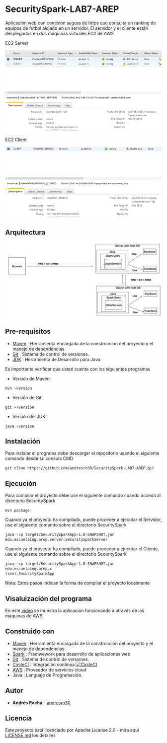 # SecuritySpark-LAB7-AREP
Aplicación web con conexión segura de https que consulta un ranking de equipos de futbol alojado en un servidor. El servidor y el cliente están desplegados en dos máquinas virtuales EC2 de AWS

EC2 Server

![](https://github.com/andresro30/SecuritySpark-LAB7-AREP/blob/master/resources/img/server-lab7.PNG)

EC2 Client

![](https://github.com/andresro30/SecuritySpark-LAB7-AREP/blob/master/resources/img/cliente-lab7.PNG)

## Arquitectura
![](https://github.com/andresro30/SecuritySpark-LAB7-AREP/blob/master/resources/img/arquitectura.png)

## Pre-requisitos
* [Maven](https://maven.apache.org/) : Herramienta encargada de la construcción del proyecto y el manejo de dependencias
* [Git](https://git-scm.com/) : Sistema de control de versiones.
* [JDK](https://www.oracle.com/technetwork/es/java/javase/downloads/index.html) : Herramienta de Desarrollo para Java 

Es importante verificar que usted cuente con los siguientes programas 
* Versión de Maven:
```
mvn -version
```
* Versión de Git:
```
git --version
```
* Versión del JDK:
```
java -version
```

## Instalación
Para instalar el programa debe descargar el repositorio usando el siguiente comando desde su consola CMD
```
git clone https://github.com/andresro30/SecuritySpark-LAB7-AREP.git
```
## Ejecución
Para compilar el proyecto debe use el siguiente comando cuando acceda al directorio SecuritySpark
```
mvn package
```
Cuando ya el proyecto ha compilado, puede proceder a ejecutar el Servidor, use el siguiente comando sobre el directorio SecuritySpark
```
java -cp target/SecuritySparkApp-1.0-SNAPSHOT.jar edu.escuelaing.arep.server.SecuritySparkServer
```
Cuando ya el proyecto ha compilado, puede proceder a ejecutar el Cliente, use el siguiente comando sobre el directorio SecuritySpark
```
java -cp target/SecuritySparkApp-1.0-SNAPSHOT.jar edu.escuelaing.arep.c
lient.SecuritySparkApp
```

Nota: Estos pasos indican la forma de compilar el proyecto localmente

## Visaluización del programa
En este [video](https://youtu.be/GAX_WP6b8dU) se muestra la aplicación funcionando a através de las máquinas de AWS.

## Construido con
* [Maven](https://maven.apache.org/) : Herramienta encargada de la construcción del proyecto y el manejo de dependencias
* [Spark](https://spark.apache.org/docs/0.9.1/java-programming-guide.html) : Framwework para desarrollo de aplicaciones web
* [Git](https://git-scm.com/) : Sistema de control de versiones.
* [CircleCI](https://circleci.com/) : Integración contínua [![CircleCI](https://circleci.com/gh/circleci/circleci-docs.svg?style=svg)](https://app.circleci.com/pipelines/github/andresro30/SparkWebCalculadora-Lab2AREP)
* [AWS](https://aws.amazon.com/es/education/awseducate/) : Proveedor de servicios cloud 
* Java : Lenguaje de Programación.
## Autor
* **Andrés Rocha** - [andresro30](https://github.com/andresro30)

## Licencia 
Este proyecto está licenciado por Apache License 2.0 - mira aquí [LICENSE.md](LICENSE.txt) los detalles
